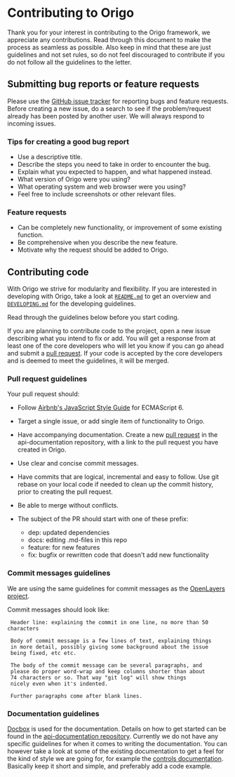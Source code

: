 # Contributing to Origo

Thank you for your interest in contributing to the Origo framework, we appreciate any contributions. Read through this document to make the process as seamless as possible. Also keep in mind that these are just guidelines and not set rules, so do not feel discouraged to contribute if you do not follow all the guidelines to the letter.

## Submitting bug reports or feature requests

Please use the [GitHub issue tracker](https://github.com/origo-map/origo/issues) for reporting bugs and feature requests. Before creating a new issue, do a search to see if the problem/request already has been posted by another user. We will always respond to incoming issues.

### Tips for creating a good bug report
 * Use a descriptive title.
 * Describe the steps you need to take in order to encounter the bug.
 * Explain what you expected to happen, and what happened instead.
 * What version of Origo were you using?
 * What operating system and web browser were you using?
 * Feel free to include screenshots or other relevant files.

### Feature requests
 * Can be completely new functionality, or improvement of some existing function.
 * Be comprehensive when you describe the new feature.
 * Motivate why the request should be added to Origo.

## Contributing code

With Origo we strive for modularity and flexibility. If you are interested in developing with Origo, take a look at [`README.md`](https://github.com/origo-map/origo/blob/master/README.md) to get an overview and [`DEVELOPING.md`](https://github.com/origo-map/origo/blob/master/DEVELOPING.md) for the developing guidelines.

Read through the guidelines below before you start coding.

If you are planning to contribute code to the project, open a new issue describing what you intend to fix or add. You will get a response from at least one of the core developers who will let you know if you can go ahead and submit a [pull request](https://github.com/origo-map/origo/pulls). If your code is accepted by the core developers and is deemed to meet the guidelines, it will be merged.

### Pull request guidelines

Your pull request should:

 * Follow [Airbnb's JavaScript Style Guide](https://github.com/airbnb/javascript) for ECMAScript 6.

 * Target a single issue, or add single item of functionality to Origo.

 * Have accompanying documentation. Create a new [pull request](https://github.com/origo-map/api-documentation/pulls) in the api-documentation repository, with a link to the pull request you have created in Origo.

 * Use clear and concise commit messages.

 * Have commits that are logical, incremental and easy to follow. Use git rebase on your local code if needed to clean up the commit history, prior to creating the pull request.

 * Be able to merge without conflicts.

 * The subject of the PR should start with one of these prefix:
   * dep: updated dependencies
   * docs: editing .md-files in this repo
   * feature: for new features
   * fix: bugfix or rewritten code that doesn't add new functionality

### Commit messages guidelines

We are using the same guidelines for commit messages as the [OpenLayers project](https://github.com/openlayers/openlayers).

Commit messages should look like:

     Header line: explaining the commit in one line, no more than 50 characters

     Body of commit message is a few lines of text, explaining things
     in more detail, possibly giving some background about the issue
     being fixed, etc etc.

     The body of the commit message can be several paragraphs, and
     please do proper word-wrap and keep columns shorter than about
     74 characters or so. That way "git log" will show things
     nicely even when it's indented.

     Further paragraphs come after blank lines.

### Documentation guidelines

[Docbox](https://github.com/mapbox/docbox/) is used for the documentation. Details on how to get started can be found in the [api-documentation repository](https://github.com/origo-map/api-documentation/). Currently we do not have any specific guidelines for when it comes to writing the documentation. You can however take a look at some of the existing documentation to get a feel for the kind of style we are going for, for example the [controls documentation](https://github.com/origo-map/api-documentation/blob/master/content/controls.md/). Basically keep it short and simple, and preferably add a code example.
